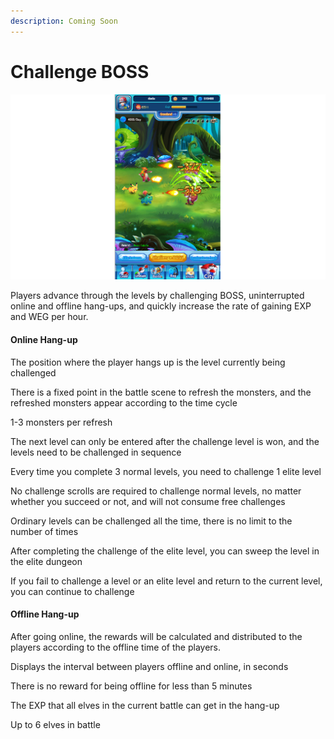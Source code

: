 ```yaml
---
description: Coming Soon
---
```


# Challenge BOSS

![](<../.gitbook/assets/Challenge BOSS.jpg>)

Players advance through the levels by challenging BOSS, uninterrupted online and offline hang-ups, and quickly increase the rate of gaining EXP and WEG per hour.

#### Online Hang-up

The position where the player hangs up is the level currently being challenged

There is a fixed point in the battle scene to refresh the monsters, and the refreshed monsters appear according to the time cycle

1-3 monsters per refresh

The next level can only be entered after the challenge level is won, and the levels need to be challenged in sequence

Every time you complete 3 normal levels, you need to challenge 1 elite level

No challenge scrolls are required to challenge normal levels, no matter whether you succeed or not, and will not consume free challenges

Ordinary levels can be challenged all the time, there is no limit to the number of times

After completing the challenge of the elite level, you can sweep the level in the elite dungeon

If you fail to challenge a level or an elite level and return to the current level, you can continue to challenge

#### Offline Hang-up

After going online, the rewards will be calculated and distributed to the players according to the offline time of the players.

Displays the interval between players offline and online, in seconds

There is no reward for being offline for less than 5 minutes

The EXP that all elves in the current battle can get in the hang-up

Up to 6 elves in battle
